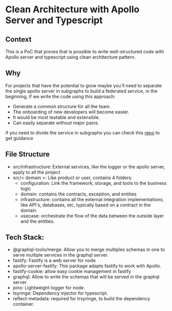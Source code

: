 # Clean Architecture with Apollo Server and Typescript

## Context
This is a PoC that proves that is possible to write well-structured code with Apollo server and typescript using
clean architecture pattern.

## Why

For projects that have the potential to grow maybe you'll need to separate the single apollo server in subgraphs to build a
federated service, in the beginning, if we write the code using this approach:
- Generate a common structure for all the team.
- The onboarding of new developers will become easier.
- It would be most testable and extensible.
- Can easily separate without major pains.

if you need to divide the service in subgraphs you can check this [repo](https://github.com/prodriguezval/federated-graphql-playground) to get guidance

## File Structure
- src/infrastructure: External services, like the logger or the apollo server, apply to all the project
- src/< domain >: Like product or user, contains 4 folders:
  - configuration: Link the framework, storage, and tools to the business logic
  - domain: contains the contracts, exception, and entities
  - infrastructure: contains all the external integration implementations, like API's, databases, etc, typically based on a contract in the domain
  - usecase: orchestrate the flow of the data between the outside layer and the entities.

## Tech Stack:
- @graphql-tools/merge: Allow you to merge multiples schemas in one to serve multiple services in the graphql server.
- fastify: Fastify is a web server for node
- apollo-server-fastify: This package adapts fastify to work with Apollo.
- fastify-cookie: allow easy cookie management in fastify
- graphql: Allow to write the schemas that will be served in the graphql server.
- pino: Lightweight logger for node.
- tsyringe: Dependency injector for typescript.
- reflect-metadata: required for trsyringe, to build the dependency container.
